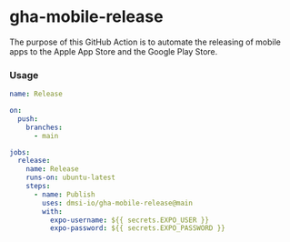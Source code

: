 # gha-mobile-release

The purpose of this GitHub Action is to automate the releasing of mobile apps to the Apple
App Store and the Google Play Store.

### Usage

```yaml
name: Release

on:
  push:
    branches:
      - main

jobs:
  release:
    name: Release
    runs-on: ubuntu-latest
    steps:
      - name: Publish
        uses: dmsi-io/gha-mobile-release@main
        with:
          expo-username: ${{ secrets.EXPO_USER }}
          expo-password: ${{ secrets.EXPO_PASSWORD }}
```

